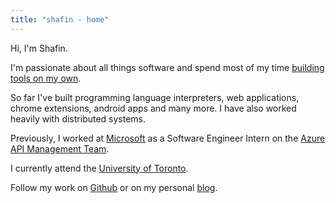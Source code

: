 ```yaml
---
title: "shafin - home"
---
```

Hi, I'm Shafin.

I'm passionate about all things software and spend most of my time [building tools on my own](). 

So far I've built programming language interpreters, web applications, chrome extensions, android apps and many more. I have also worked heavily with distributed systems.

Previously, I worked at [Microsoft](https://www.microsoft.com/) as a Software Engineer Intern on the [Azure API Management Team](https://azure.microsoft.com/en-ca/services/api-management/).

I currently attend the [University of Toronto](https://www.sgs.utoronto.ca/programs/computer-science/).

Follow my work on [Github](https://github.com/shafinsiddique) or on my personal [blog]().


